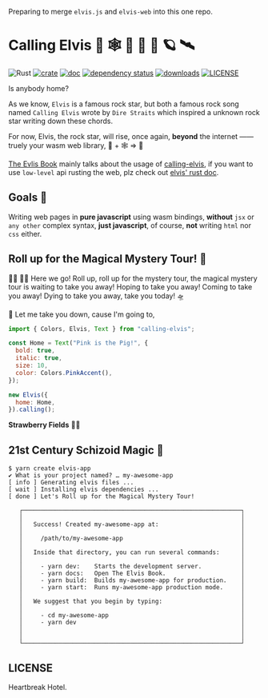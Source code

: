 Preparing to merge `elvis.js` and `elvis-web` into this one repo.

# Calling Elvis 🦀 🕸  🎸 📡 🚀 🪐 🛰

![Rust](https://github.com/clearloop/leetcode-cli/workflows/Rust/badge.svg)
[![crate](https://img.shields.io/crates/v/elvis.svg)](https://crates.io/crates/elvis)
[![doc](https://img.shields.io/badge/current-docs-brightgreen.svg)](https://docs.rs/elvis/)
[![dependency status](https://deps.rs/repo/github/clearloop/elvis/status.svg)](https://deps.rs/repo/github/clearloop/elvis)
[![downloads](https://img.shields.io/crates/d/elvis.svg)](https://crates.io/crates/elvis)
[![LICENSE](https://img.shields.io/crates/l/elvis.svg)](https://choosealicense.com/licenses/mit/)

Is anybody home?

As we know, `Elvis` is a famous rock star, but both a famous rock song named `Calling Elvis` wrote by `Dire Straits` which inspired a unknown rock star writing down these chords.

For now, Elvis, the rock star, will rise, once again, **beyond** the internet —— truely your wasm web library, 🦀 + 🕸  => 💖

[The Evlis Book][1] mainly talks about the usage of [calling-elvis][2], if you want to use `low-level` api rusting the web, plz check out [elvis' rust doc][3].

## Goals 🎯

Writing web pages in **pure javascript** using wasm bindings, **without** `jsx` or `any other` complex syntax, **just javascript**, of course, **not** writing `html` nor `css` either.

## Roll up for the Magical Mystery Tour! 🌈

🧙‍♂️ 🤹‍♂️ Here we go! Roll up, roll up for the mystery tour, the magical mystery tour is waiting to take you away! Hoping to take you away! Coming to take you away! Dying to take you away, take you today! 🛸

🎻 Let me take you down, cause I'm going to,

```js
import { Colors, Elvis, Text } from "calling-elvis";

const Home = Text("Pink is the Pig!", {
  bold: true,
  italic: true,
  size: 10,
  color: Colors.PinkAccent(),
});

new Elvis({
  home: Home,
}).calling();
```
 **Strawberry Fields** 🧑‍🚀


## 21st Century Schizoid Magic 🍩

```text
$ yarn create elvis-app
✔ What is your project named? … my-awesome-app
[ info ] Generating elvis files ...
[ wait ] Installing elvis dependencies ...
[ done ] Let's Roll up for the Magical Mystery Tour!

   ┌─────────────────────────────────────────────────────────────┐
   │                                                             │
   │   Success! Created my-awesome-app at:                       │
   │                                                             │
   │     /path/to/my-awesome-app                                 │
   │                                                             │
   │   Inside that directory, you can run several commands:      │
   │                                                             │
   │     - yarn dev:    Starts the development server.           │
   │     - yarn docs:   Open The Elvis Book.                     │
   │     - yarn build:  Builds my-awesome-app for production.    │
   │     - yarn start:  Runs my-awesome-app production mode.     │
   │                                                             │
   │   We suggest that you begin by typing:                      │
   │                                                             │
   │     - cd my-awesome-app                                     │
   │     - yarn dev                                              │
   │                                                             │
   │                                                             │
   └─────────────────────────────────────────────────────────────┘
```

## LICENSE

Heartbreak Hotel.

[1]: https://elvisjs.github.io/the-elvis-book
[2]: https://github.com/elvisjs/calling-elvis
[3]: https://docs.rs/elvis
